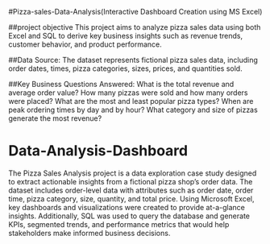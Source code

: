 #Pizza-sales-Data-Analysis(Interactive Dashboard Creation using MS Excel)

##project objective
This project aims to analyze pizza sales data using both Excel and SQL to derive key business insights such as revenue trends, customer behavior, and product performance.

##Data Source:
The dataset represents fictional pizza sales data, including order dates, times, pizza categories, sizes, prices, and quantities sold.

##Key Business Questions Answered:
What is the total revenue and average order value?
How many pizzas were sold and how many orders were placed?
What are the most and least popular pizza types?
When are peak ordering times by day and by hour?
What category and size of pizzas generate the most revenue?








# Data-Analysis-Dashboard
The Pizza Sales Analysis project is a data exploration case study designed to extract actionable insights from a fictional pizza shop’s order data. The dataset includes order-level data with attributes such as order date, order time, pizza category, size, quantity, and total price. Using Microsoft Excel, key dashboards and visualizations were created to provide at-a-glance insights. Additionally, SQL was used to query the database and generate KPIs, segmented trends, and performance metrics that would help stakeholders make informed business decisions.

